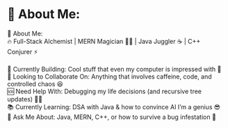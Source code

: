 # 💫 About Me:
🚀 About Me:<br>🔥 Full-Stack Alchemist | MERN Magician 🧙‍♂️ | Java Juggler ☕ | C++ Conjurer ⚡<br><br>🎯 Currently Building: Cool stuff that even my computer is impressed with 🤯<br>🤝 Looking to Collaborate On: Anything that involves caffeine, code, and controlled chaos 😆<br>🆘 Need Help With: Debugging my life decisions (and recursive tree updates) 🌳🔄<br>📚 Currently Learning: DSA with Java & how to convince AI I’m a genius 😎<br>💬 Ask Me About: Java, MERN, C++, or how to survive a bug infestation 🐛


